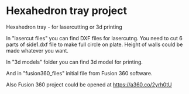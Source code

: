 # Hexahedron tray project
Hexahedron tray - for lasercutting or 3d printing

In "lasercut files" you can find DXF files for lasercutng. You need to cut 6 parts of side1.dxf file to make full circle on plate.
Height of walls could be made whatever you want.

In "3d models" folder you can find 3d model for printing.

And in "fusion360_files" initial file from Fusion 360 software.

Also Fusion 360 project could be opened at https://a360.co/2yrh0tU
